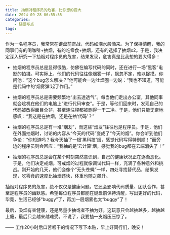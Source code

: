```yaml
---
title: 抽烟对程序员的危害，比你想的要大
date: 2024-09-28 06:55:55
categories:
    - 随便写点
tags:
---
```



作为一名程序员，我常常在键盘前奋战，代码如潮水般涌来。为了保持清醒，我的同事们有的喝咖啡+抽烟，有的吃零食+抽烟，还有的选择了抽烟x2。于是，我决定深入研究一下抽烟对程序员的危害，结果发现，危害真是比我想的要大得多！

- 抽烟的程序员总是显得很酷，仿佛在编写代码的同时，还在进行一场“黑客”电影的拍摄。可实际上，他们的代码往往像烟雾一样，飘忽不定，难以捉摸。你问他：“这个bug怎么解决？”他可能会一边吐烟圈一边说：“我也不知道，可能是代码中的‘烟雾弹’起了作用。”

- 抽烟的程序员总是需要频繁地“出去透透气”。每当他们走出办公室，其他同事就会趁机在他们的电脑上“进行代码审查”。于是，等他们回来时，发现自己的代码被改得面目全非，甚至连注释都被删得一干二净。于是，他们只能无奈地感叹：“我这是在抽烟，还是在抽‘代码’？”

- 抽烟的程序员总是有一堆“烟友”，而这些“烟友”往往也是程序员。于是，他们在外面抽烟时，讨论的内容从“今天的代码”变成了“今天的烟”。你会听到他们争论：“你知道吗？我今天抽了一根‘黑科技’烟，感觉代码写得特别顺！”而旁边的程序员则会回应：“我抽的是‘云计算’烟，感觉我的bug都在云端消失了！”

- 抽烟的程序员总是会在某个时刻突然意识到，自己的健康状况正在逐渐恶化。于是，他们决定戒烟。可戒烟的过程就像调试代码一样，充满了各种意外和挑战。刚开始的几天，他们会像个“无头苍蝇”一样，四处寻找替代品，结果发现，吃零食的速度比抽烟还快，体重也随之飙升。

抽烟对程序员的危害，绝不仅仅是健康问题。它还会影响代码质量、团队合作，甚至是程序员的幽默感。希望每位程序员都能在键盘前保持清醒，写出更好的代码，毕竟，生活已经够“buggy”了，再加一层烟雾也太“buggy”了！

最后，吸烟有害健康，还是尽量少抽或者不抽为好。这玩意只会越抽越多，越抽越上瘾，最后只会越来越难受。不说了，我要抽一支烟压压惊了。

—— 工作20小时后口苦咽干的情况下写下本贴，早上好同行们，晚安！